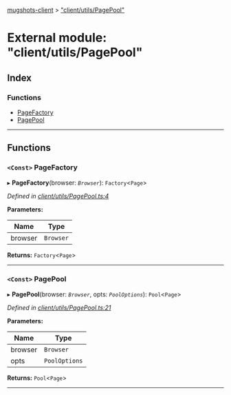 [mugshots-client](../README.md) > ["client/utils/PagePool"](../modules/_client_utils_pagepool_.md)

# External module: "client/utils/PagePool"

## Index

### Functions

* [PageFactory](_client_utils_pagepool_.md#pagefactory)
* [PagePool](_client_utils_pagepool_.md#pagepool)

---

## Functions

<a id="pagefactory"></a>

### `<Const>` PageFactory

▸ **PageFactory**(browser: *`Browser`*): `Factory`<`Page`>

*Defined in [client/utils/PagePool.ts:4](https://github.com/agaricide/mugshots-client/blob/101dc0c/src/client/utils/PagePool.ts#L4)*

**Parameters:**

| Name | Type |
| ------ | ------ |
| browser | `Browser` |

**Returns:** `Factory`<`Page`>

___
<a id="pagepool"></a>

### `<Const>` PagePool

▸ **PagePool**(browser: *`Browser`*, opts: *`PoolOptions`*): `Pool`<`Page`>

*Defined in [client/utils/PagePool.ts:21](https://github.com/agaricide/mugshots-client/blob/101dc0c/src/client/utils/PagePool.ts#L21)*

**Parameters:**

| Name | Type |
| ------ | ------ |
| browser | `Browser` |
| opts | `PoolOptions` |

**Returns:** `Pool`<`Page`>

___

